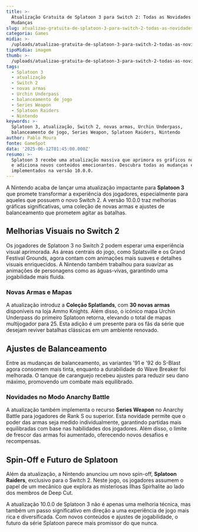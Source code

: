 ```yaml
---
title: >-
  Atualização Gratuita de Splatoon 3 para Switch 2: Todas as Novidades e
  Mudanças
slug: atualizao-gratuita-de-splatoon-3-para-switch-2-todas-as-novidades-e-mudanas
categoria: Games
midia: >-
  /uploads/atualizao-gratuita-de-splatoon-3-para-switch-2-todas-as-novidades-e-mudanas-thumb.jpg
tipoMidia: imagem
thumb: >-
  /uploads/atualizao-gratuita-de-splatoon-3-para-switch-2-todas-as-novidades-e-mudanas-thumb.jpg
tags:
  - Splatoon 3
  - atualização
  - Switch 2
  - novas armas
  - Urchin Underpass
  - balanceamento de jogo
  - Series Weapon
  - Splatoon Raiders
  - Nintendo
keywords: >-
  Splatoon 3, atualização, Switch 2, novas armas, Urchin Underpass,
  balanceamento de jogo, Series Weapon, Splatoon Raiders, Nintendo
author: Pablo Moura
fonte: GameSpot
data: '2025-06-12T01:45:00.000Z'
resumo: >-
  Splatoon 3 recebe uma atualização massiva que aprimora os gráficos no Switch 2
  e adiciona novos conteúdos emocionantes. Descubra todas as mudanças e ajustes
  implementados na versão 10.0.0.
---
```


A Nintendo acaba de lançar uma atualização impactante para **Splatoon 3** que promete transformar a experiência dos jogadores, especialmente para aqueles que possuem o novo Switch 2. A versão 10.0.0 traz melhorias gráficas significativas, uma coleção de novas armas e ajustes de balanceamento que prometem agitar as batalhas.

## Melhorias Visuais no Switch 2

Os jogadores de Splatoon 3 no Switch 2 podem esperar uma experiência visual aprimorada. As áreas centrais do jogo, como Splatsville e os Grand Festival Grounds, agora contam com animações mais suaves e detalhes visuais enriquecidos. A Nintendo também trabalhou para suavizar as animações de personagens como as águas-vivas, garantindo uma jogabilidade mais fluida.

### Novas Armas e Mapas

A atualização introduz a **Coleção Splatlands**, com **30 novas armas** disponíveis na loja Ammo Knights. Além disso, o icônico mapa Urchin Underpass do primeiro Splatoon retorna, elevando o total de mapas multijogador para 25. Esta adição é um presente para os fãs da série que desejam reviver batalhas clássicas em um ambiente renovado.

## Ajustes de Balanceamento

Entre as mudanças de balanceamento, as variantes '91 e '92 do S-Blast agora consomem mais tinta, enquanto a durabilidade do Wave Breaker foi melhorada. O tanque de caranguejo recebeu ajustes para reduzir seu dano máximo, promovendo um combate mais equilibrado.

### Novidades no Modo Anarchy Battle

A atualização também implementa o recurso **Series Weapon** no Anarchy Battle para jogadores de Rank S ou superior. Esta novidade permite que o poder das armas seja medido individualmente, garantindo partidas mais equilibradas com base nas habilidades dos jogadores. Além disso, o limite de frescor das armas foi aumentado, oferecendo novos desafios e recompensas.

## Spin-Off e Futuro de Splatoon

Além da atualização, a Nintendo anunciou um novo spin-off, **Splatoon Raiders**, exclusivo para o Switch 2. Neste jogo, os jogadores assumem o papel de um mecânico que explora as misteriosas Ilhas Spirhalite ao lado dos membros de Deep Cut.

A atualização 10.0.0 de Splatoon 3 não é apenas uma melhoria técnica, mas também um passo significativo em direção a uma experiência de jogo mais rica e diversificada. Com novos conteúdos e ajustes de jogabilidade, o futuro da série Splatoon parece mais promissor do que nunca.
